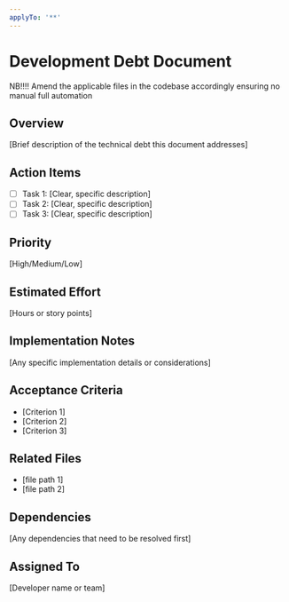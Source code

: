 ```yaml
---
applyTo: '**'
---
```

# Development Debt Document

NB!!!! Amend the applicable files in the codebase accordingly ensuring no manual full automation

## Overview

[Brief description of the technical debt this document addresses]

## Action Items

- [ ] Task 1: [Clear, specific description]
- [ ] Task 2: [Clear, specific description]
- [ ] Task 3: [Clear, specific description]

## Priority

[High/Medium/Low]

## Estimated Effort

[Hours or story points]

## Implementation Notes

[Any specific implementation details or considerations]

## Acceptance Criteria

- [Criterion 1]
- [Criterion 2]
- [Criterion 3]

## Related Files

- [file path 1]
- [file path 2]

## Dependencies

[Any dependencies that need to be resolved first]

## Assigned To

[Developer name or team]
